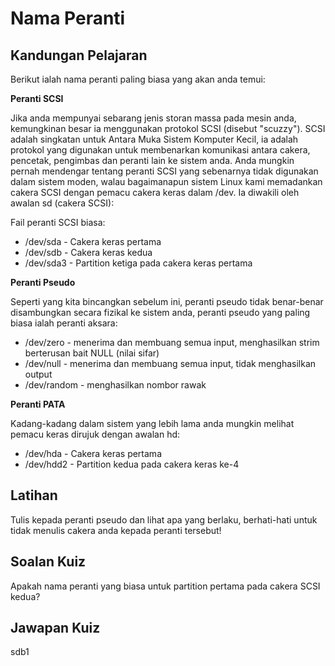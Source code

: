 # Nama Peranti

## Kandungan Pelajaran

Berikut ialah nama peranti paling biasa yang akan anda temui:

<b>Peranti SCSI</b>

Jika anda mempunyai sebarang jenis storan massa pada mesin anda, kemungkinan besar ia menggunakan protokol SCSI (disebut "scuzzy"). SCSI adalah singkatan untuk Antara Muka Sistem Komputer Kecil, ia adalah protokol yang digunakan untuk membenarkan komunikasi antara cakera, pencetak, pengimbas dan peranti lain ke sistem anda. Anda mungkin pernah mendengar tentang peranti SCSI yang sebenarnya tidak digunakan dalam sistem moden, walau bagaimanapun sistem Linux kami memadankan cakera SCSI dengan pemacu cakera keras dalam /dev. Ia diwakili oleh awalan sd (cakera SCSI):

Fail peranti SCSI biasa:

<ul>
<li>/dev/sda - Cakera keras pertama</li>
<li>/dev/sdb - Cakera keras kedua</li>
<li>/dev/sda3 - Partition ketiga pada cakera keras pertama</li>
</ul>

<b>Peranti Pseudo</b>

Seperti yang kita bincangkan sebelum ini, peranti pseudo tidak benar-benar disambungkan secara fizikal ke sistem anda, peranti pseudo yang paling biasa ialah peranti aksara:

<ul>
<li>/dev/zero - menerima dan membuang semua input, menghasilkan strim berterusan bait NULL (nilai sifar)</li>
<li>/dev/null - menerima dan membuang semua input, tidak menghasilkan output</li>
<li>/dev/random - menghasilkan nombor rawak</li>
</ul>

<b>Peranti PATA</b>

Kadang-kadang dalam sistem yang lebih lama anda mungkin melihat pemacu keras dirujuk dengan awalan hd:

<ul>
<li>/dev/hda - Cakera keras pertama</li>
<li>/dev/hdd2 - Partition kedua pada cakera keras ke-4</li>
</ul>

## Latihan

Tulis kepada peranti pseudo dan lihat apa yang berlaku, berhati-hati untuk tidak menulis cakera anda kepada peranti tersebut!

## Soalan Kuiz

Apakah nama peranti yang biasa untuk partition pertama pada cakera SCSI kedua?

## Jawapan Kuiz

sdb1